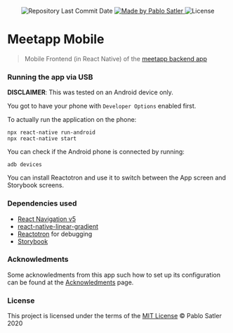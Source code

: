 <p align="center">
  <img alt="Repository Last Commit Date" src="https://img.shields.io/github/last-commit/psatler/meetapp-mobile?color=blue">

  <a href="https://www.linkedin.com/in/pablosatler/">
    <img alt="Made by Pablo Satler" src="https://img.shields.io/badge/made%20by-Pablo%20Satler-blue">
  </a>

  <img alt="License" src="https://img.shields.io/github/license/psatler/meetapp-frontend?color=blue">

</p>

# Meetapp Mobile

> Mobile Frontend (in React Native) of the [meetapp backend app](https://github.com/psatler/meetapp-backend)

### Running the app via USB

**DISCLAIMER**: This was tested on an Android device only.

You got to have your phone with `Developer Options` enabled first.

To actually run the application on the phone:

```
npx react-native run-android
npx react-native start
```

You can check if the Android phone is connected by running:

```
adb devices
```

You can install Reactotron and use it to switch between the App screen and Storybook screens.

### Dependencies used

- [React Navigation v5](https://reactnavigation.org/)
- [react-native-linear-gradient](https://github.com/react-native-community/react-native-linear-gradient)
- [Reactotron](https://github.com/infinitered/reactotron) for debugging
- [Storybook](https://storybook.js.org/)


### Acknowledments

Some acknowledments from this app such how to set up its configuration can be found at the [Acknowledments](https://github.com/psatler/meetapp-mobile/blob/master/Acknowledments.md) page.


### License

This project is licensed under the terms of the [MIT License](https://opensource.org/licenses/MIT) © Pablo Satler 2020

<!-- ### Table of Contents

- [How to Run](#how-to-run)

  - [Features](#features)

- [Screens of the app](#screens-of-the-app)

  - [Authentication](#authentication)
  - [Registration](#registration)
  - [Dashboard](#dashboard)
  - [Details](#details)
  - [New / Edit](#new--edit)
  - [Profile](#profile)

- [Some dependecies used](#some-dependecies-used)
- [Acknowledgements](#acknowledgements)
- [License](#license) -->
